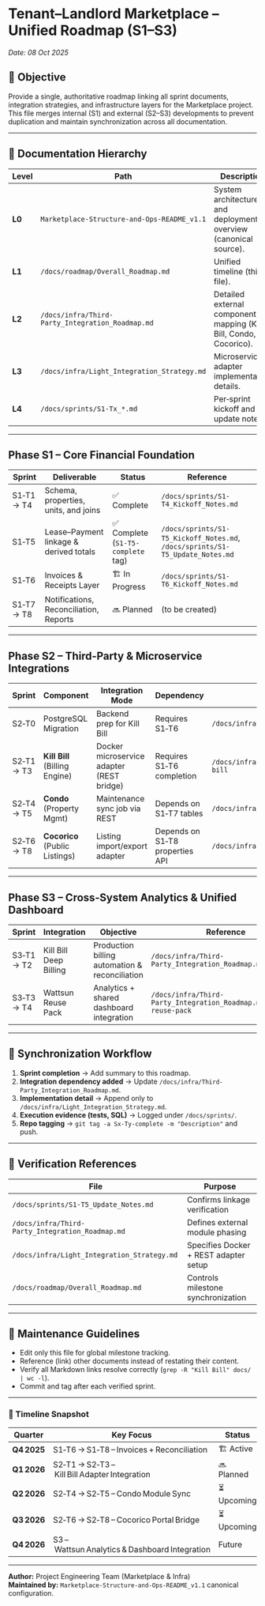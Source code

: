 # Tenant–Landlord Marketplace – Unified Roadmap (S1–S3)
_Date: 08 Oct 2025_

## 🎯 Objective
Provide a single, authoritative roadmap linking all sprint documents, integration strategies, and infrastructure layers for the Marketplace project.  
This file merges internal (S1) and external (S2–S3) developments to prevent duplication and maintain synchronization across all documentation.

---

## 🧱 Documentation Hierarchy

| Level | Path | Description |
|--------|------|-------------|
| **L0** | `Marketplace-Structure-and-Ops-README_v1.1` | System architecture and deployment overview (canonical source). |
| **L1** | `/docs/roadmap/Overall_Roadmap.md` | Unified timeline (this file). |
| **L2** | `/docs/infra/Third-Party_Integration_Roadmap.md` | Detailed external component mapping (Kill Bill, Condo, Cocorico). |
| **L3** | `/docs/infra/Light_Integration_Strategy.md` | Microservice adapter implementation details. |
| **L4** | `/docs/sprints/S1-Tx_*.md` | Per‑sprint kickoff and update notes. |

---

## Phase S1 – Core Financial Foundation

| Sprint | Deliverable | Status | Reference |
|---------|-------------|---------|------------|
| S1‑T1 → T4 | Schema, properties, units, and joins | ✅ Complete | `/docs/sprints/S1-T4_Kickoff_Notes.md` |
| S1‑T5 | Lease–Payment linkage & derived totals | ✅ Complete (`S1‑T5-complete` tag) | `/docs/sprints/S1-T5_Kickoff_Notes.md`, `/docs/sprints/S1-T5_Update_Notes.md` |
| S1‑T6 | Invoices & Receipts Layer | 🏗️ In Progress | `/docs/sprints/S1-T6_Kickoff_Notes.md` |
| S1‑T7 → T8 | Notifications, Reconciliation, Reports | 🔜 Planned | (to be created) |

---

## Phase S2 – Third‑Party & Microservice Integrations

| Sprint | Component | Integration Mode | Dependency | Reference |
|---------|------------|------------------|-------------|------------|
| S2‑T0 | PostgreSQL Migration | Backend prep for Kill Bill | Requires S1‑T6 | `/docs/infra/Third-Party_Integration_Roadmap.md` |
| S2‑T1 → T3 | **Kill Bill** (Billing Engine) | Docker microservice adapter (REST bridge) | Requires S1‑T6 completion | `/docs/infra/Light_Integration_Strategy.md#kill-bill` |
| S2‑T4 → T5 | **Condo** (Property Mgmt) | Maintenance sync job via REST | Depends on S1‑T7 tables | `/docs/infra/Light_Integration_Strategy.md#condo` |
| S2‑T6 → T8 | **Cocorico** (Public Listings) | Listing import/export adapter | Depends on S1‑T8 properties API | `/docs/infra/Light_Integration_Strategy.md#cocorico` |

---

## Phase S3 – Cross‑System Analytics & Unified Dashboard

| Sprint | Integration | Objective | Reference |
|---------|-------------|-----------|------------|
| S3‑T1 → T2 | Kill Bill Deep Billing | Production billing automation & reconciliation | `/docs/infra/Third-Party_Integration_Roadmap.md` |
| S3‑T3 → T4 | Wattsun Reuse Pack | Analytics + shared dashboard integration | `/docs/infra/Third-Party_Integration_Roadmap.md#wattsun-reuse-pack` |

---

## 🔁 Synchronization Workflow

1. **Sprint completion** → Add summary to this roadmap.  
2. **Integration dependency added** → Update `/docs/infra/Third-Party_Integration_Roadmap.md`.  
3. **Implementation detail** → Append only to `/docs/infra/Light_Integration_Strategy.md`.  
4. **Execution evidence (tests, SQL)** → Logged under `/docs/sprints/`.  
5. **Repo tagging** → `git tag -a Sx-Ty-complete -m "Description"` and push.  

---

## 🧩 Verification References

| File | Purpose |
|------|----------|
| `/docs/sprints/S1-T5_Update_Notes.md` | Confirms linkage verification |
| `/docs/infra/Third-Party_Integration_Roadmap.md` | Defines external module phasing |
| `/docs/infra/Light_Integration_Strategy.md` | Specifies Docker + REST adapter setup |
| `/docs/roadmap/Overall_Roadmap.md` | Controls milestone synchronization |

---

## 🏁 Maintenance Guidelines

- Edit only this file for global milestone tracking.  
- Reference (link) other documents instead of restating their content.  
- Verify all Markdown links resolve correctly (`grep -R "Kill Bill" docs/ | wc -l`).  
- Commit and tag after each verified sprint.

---

### 📅 Timeline Snapshot

| Quarter | Key Focus | Status |
|----------|------------|--------|
| **Q4 2025** | S1‑T6 → S1‑T8 – Invoices + Reconciliation | 🏗️ Active |
| **Q1 2026** | S2‑T1 → S2‑T3 – Kill Bill Adapter Integration | 🔜 Planned |
| **Q2 2026** | S2‑T4 → S2‑T5 – Condo Module Sync | ⏳ Upcoming |
| **Q3 2026** | S2‑T6 → S2‑T8 – Cocorico Portal Bridge | ⏳ Upcoming |
| **Q4 2026** | S3 – Wattsun Analytics & Dashboard Integration | Future |

---

**Author:** Project Engineering Team (Marketplace & Infra)  
**Maintained by:** `Marketplace-Structure-and-Ops-README_v1.1` canonical configuration.

